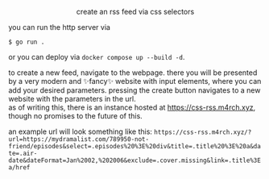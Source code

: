<p align="center">create an rss feed via css selectors</p>

you can run the http server via

```
$ go run .
```

or you can deploy via `docker compose up --build -d`.

to create a new feed, navigate to the webpage. there you will be presented by a very modern and ✨fancy✨ website with input elements, where you can add your desired parameters. pressing the create button navigates to a new website with the parameters in the url.  
as of writing this, there is an instance hosted at https://css-rss.m4rch.xyz, though no promises to the future of this.

an example url will look something like this: `https://css-rss.m4rch.xyz/?url=https://mydramalist.com/789950-not-friend/episodes&select=.episodes%20%3E%20div&title=.title%20%3E%20a&date=.air-date&dateFormat=Jan%2002,%202006&exclude=.cover.missing&link=.title%3Ea/href`
